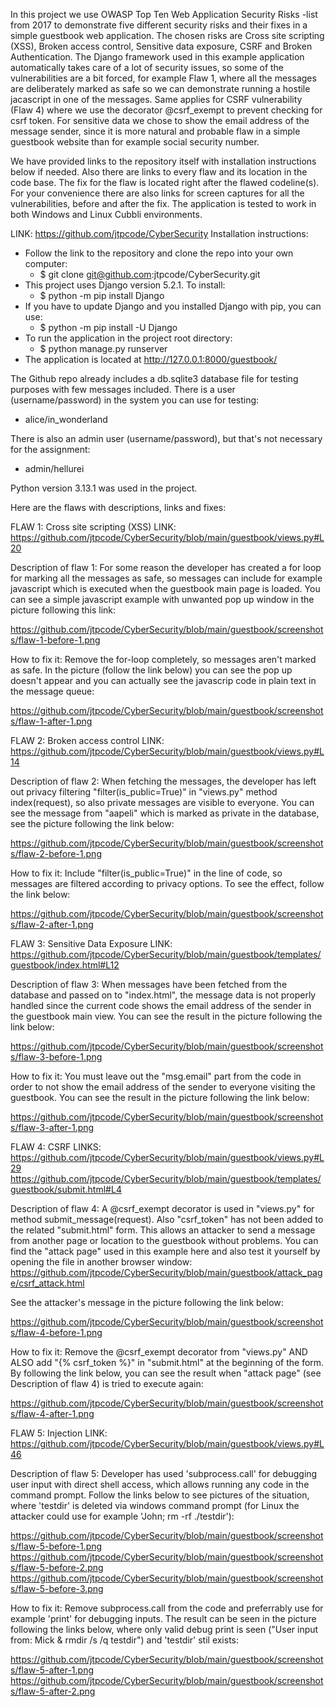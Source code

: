 In this project we use OWASP Top Ten Web Application Security Risks -list from 2017 to demonstrate five different security risks and their fixes in a simple guestbook web application. The chosen risks are Cross site scripting (XSS), Broken access control, Sensitive data exposure, CSRF and Broken Authentication. The Django framework used in this example application automatically takes care of a lot of security issues, so some of the vulnerabilities are a bit forced, for example Flaw 1, where all the messages are deliberately marked as safe so we can demonstrate running a hostile jacascript in one of the messages. Same applies for CSRF vulnerability (Flaw 4) where we use the decorator @csrf_exempt to prevent checking for csrf token. For sensitive data we chose to show the email address of the message sender, since it is more natural and probable flaw in a simple guestbook website than for example social security number.

We have provided links to the repository itself with installation instructions below if needed. Also there are links to every flaw and its location in the code base. The fix for the flaw is located right after the flawed codeline(s). For your convenience there are also links for screen captures for all the vulnerabilities, before and after the fix. The application is tested to work in both Windows and Linux Cubbli environments.

LINK: https://github.com/jtpcode/CyberSecurity
Installation instructions:
- Follow the link to the repository and clone the repo into your own computer:
  - $ git clone git@github.com:jtpcode/CyberSecurity.git
- This project uses Django version 5.2.1. To install:
  - $ python -m pip install Django
- If you have to update Django and you installed Django with pip, you can use:
  - $ python -m pip install -U Django
- To run the application in the project root directory:
  - $ python manage.py runserver
- The application is located at http://127.0.0.1:8000/guestbook/

The Github repo already includes a db.sqlite3 database file for testing purposes with few messages included. There is a user (username/password) in the system you can use for testing:
- alice/in_wonderland

There is also an admin user (username/password), but that's not necessary for the assignment:
- admin/hellurei

Python version 3.13.1 was used in the project. 

Here are the flaws with descriptions, links and fixes:

FLAW 1: Cross site scripting (XSS)
LINK: https://github.com/jtpcode/CyberSecurity/blob/main/guestbook/views.py#L20

Description of flaw 1:
For some reason the developer has created a for loop for marking all the messages as safe, so messages can include for example javascript which is executed when the guestbook main page is loaded. You can see a simple javascript example with unwanted pop up window in the picture following this link:

https://github.com/jtpcode/CyberSecurity/blob/main/guestbook/screenshots/flaw-1-before-1.png

How to fix it:
Remove the for-loop completely, so messages aren't marked as safe. In the picture (follow the link below) you can see the pop up doesn't appear and you can actually see the javascrip code in plain text in the message queue:

https://github.com/jtpcode/CyberSecurity/blob/main/guestbook/screenshots/flaw-1-after-1.png


FLAW 2: Broken access control
LINK: https://github.com/jtpcode/CyberSecurity/blob/main/guestbook/views.py#L14

Description of flaw 2:
When fetching the messages, the developer has left out privacy filtering "filter(is_public=True)" in "views.py" method index(request), so also private messages are visible to everyone. You can see the message from "aapeli" which is marked as private in the database, see the picture following the link below:

https://github.com/jtpcode/CyberSecurity/blob/main/guestbook/screenshots/flaw-2-before-1.png

How to fix it:
Include "filter(is_public=True)" in the line of code, so messages are filtered according to privacy options. To see the effect, follow the link below:

https://github.com/jtpcode/CyberSecurity/blob/main/guestbook/screenshots/flaw-2-after-1.png


FLAW 3: Sensitive Data Exposure
LINK: https://github.com/jtpcode/CyberSecurity/blob/main/guestbook/templates/guestbook/index.html#L12

Description of flaw 3:
When messages have been fetched from the database and passed on to "index.html", the message data is not properly handled since the current code shows the email address of the sender in the guestbook main view. You can see the result in the picture following the link below:

https://github.com/jtpcode/CyberSecurity/blob/main/guestbook/screenshots/flaw-3-before-1.png

How to fix it:
You must leave out the "msg.email" part from the code in order to not show the email address of the sender to everyone visiting the guestbook. You can see the result in the picture following the link below:

https://github.com/jtpcode/CyberSecurity/blob/main/guestbook/screenshots/flaw-3-after-1.png


FLAW 4: CSRF
LINKS:
https://github.com/jtpcode/CyberSecurity/blob/main/guestbook/views.py#L29
https://github.com/jtpcode/CyberSecurity/blob/main/guestbook/templates/guestbook/submit.html#L4

Description of flaw 4:
A @csrf_exempt decorator is used in "views.py" for method submit_message(request). Also "csrf_token" has not been added to the related "submit.html" form. This allows an attacker to send a message from another page or location to the guestbook without problems. You can find the "attack page" used in this example here and also test it yourself by opening the file in another browser window:
https://github.com/jtpcode/CyberSecurity/blob/main/guestbook/attack_page/csrf_attack.html

See the attacker's message in the picture following the link below:

https://github.com/jtpcode/CyberSecurity/blob/main/guestbook/screenshots/flaw-4-before-1.png

How to fix it:
Remove the @csrf_exempt decorator from "views.py" AND ALSO add "{% csrf_token %}" in "submit.html" at the beginning of the form. By following the link below, you can see the result when "attack page" (see Description of flaw 4) is tried to execute again:

https://github.com/jtpcode/CyberSecurity/blob/main/guestbook/screenshots/flaw-4-after-1.png


FLAW 5: Injection
LINK: https://github.com/jtpcode/CyberSecurity/blob/main/guestbook/views.py#L46

Description of flaw 5:
Developer has used 'subprocess.call' for debugging user input with direct shell access, which allows running any code in the command prompt. Follow the links below to see pictures of the situation, where 'testdir' is deleted via windows command prompt (for Linux the attacker could use for example 'John; rm -rf ./testdir'):

https://github.com/jtpcode/CyberSecurity/blob/main/guestbook/screenshots/flaw-5-before-1.png
https://github.com/jtpcode/CyberSecurity/blob/main/guestbook/screenshots/flaw-5-before-2.png
https://github.com/jtpcode/CyberSecurity/blob/main/guestbook/screenshots/flaw-5-before-3.png

How to fix it:
Remove subprocess.call from the code and preferrably use for example 'print' for debugging inputs. The result can be seen in the picture following the links below, where only valid debug print is seen ("User input from: Mick & rmdir /s /q testdir") and 'testdir' stil exists:

https://github.com/jtpcode/CyberSecurity/blob/main/guestbook/screenshots/flaw-5-after-1.png
https://github.com/jtpcode/CyberSecurity/blob/main/guestbook/screenshots/flaw-5-after-2.png

